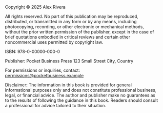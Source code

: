 Copyright © 2025 Alex Rivera

All rights reserved. No part of this publication may be reproduced, distributed, or transmitted in any form or by any means, including photocopying, recording, or other electronic or mechanical methods, without the prior written permission of the publisher, except in the case of brief quotations embodied in critical reviews and certain other noncommercial uses permitted by copyright law.

ISBN: 978-0-00000-000-0

Publisher:
Pocket Business Press
123 Small Street
City, Country

For permissions or inquiries, contact: permissions@pocketbusiness.example

Disclaimer:
The information in this book is provided for general informational purposes only and does not constitute professional business, legal, or financial advice. The author and publisher make no guarantees as to the results of following the guidance in this book. Readers should consult a professional for advice tailored to their situation.
